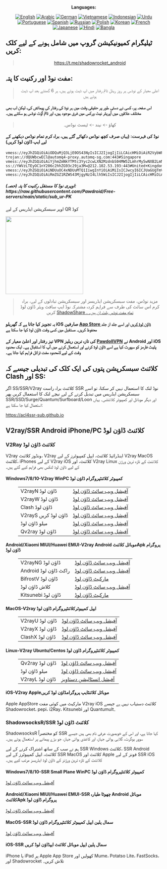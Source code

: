 
<div align="center">

**Languages:**

[![English](https://img.shields.io/badge/Language-English-red?style=for-the-badge)](README-en.md)
[![Arabic](https://img.shields.io/badge/Language-Arabic-red?style=for-the-badge)](README-ar.md)
[![German](https://img.shields.io/badge/Language-German-red?style=for-the-badge)](README-de.md)
[![Vietnamese](https://img.shields.io/badge/Language-Vietnamese-red?style=for-the-badge)](README-vi.md)
[![Indonesian](https://img.shields.io/badge/Language-Indonesian-red?style=for-the-badge)](README-id.md)
[![Urdu](https://img.shields.io/badge/Language-Urdu-red?style=for-the-badge)](README-ur-PK.md)
[![Portuguese](https://img.shields.io/badge/Language-Portuguese-red?style=for-the-badge)](README-pt-BR.md)
[![Spanish](https://img.shields.io/badge/Language-Spanish-red?style=for-the-badge)](README-es.md)
[![Russian](https://img.shields.io/badge/Language-Russian-red?style=for-the-badge)](README-ru.md)
[![Polish](https://img.shields.io/badge/Language-Polish-red?style=for-the-badge)](README-pl.md)
[![Korean](https://img.shields.io/badge/Language-Korean-red?style=for-the-badge)](README-ko-KR.md)
[![French](https://img.shields.io/badge/Language-French-red?style=for-the-badge)](README-fr.md)
[![Japanese](https://img.shields.io/badge/Language-Japanese-red?style=for-the-badge)](README-ja.md)
[![Hindi](https://img.shields.io/badge/Language-Hindi-red?style=for-the-badge)](README-hi.md)
[![Bangla](https://img.shields.io/badge/Language-Bangla-red?style=for-the-badge)](README-bn.md)

</div>
<h2>ٹیلیگرام کمیونیکیشن گروپ میں شامل ہونے کے لیے کلک کریں:</h2>
 <blockquote>
 <p style="text-align: center;"><a href="https://t.me/shadowrocket_android">https://t.me/shadowrocket_android</a></p>
 </blockquote>
 <h2>مفت نوڈ اور رکنیت کا پتہ:</h2>
 <blockquote>
 <p style="text-align: center;">اعلی معیار کے نوڈس ہر روز ریئل ٹائم رفتار میں اپ ڈیٹ ہوتے ہیں، ہر 6 گھنٹے بعد اپ ڈیٹ ہوتے ہیں</p>
 </blockquote>
 <h4>اس صفحہ پر، کسی نے دستی طور پر حقیقی وقت میں ہر نوڈ کی رفتار کی پیمائش کی، لیکن اب بھی مختلف علاقوں میں آپریٹر نیٹ ورکس میں فرق موجود ہیں، اور ٹائم آؤٹ نوڈس ہو سکتے ہیں۔ </h4>
 <blockquote>
 <p style="text-align: center;">کھاؤ -> نیند -> ٹیسٹ نوڈس۔ </p>
 </blockquote>
 <h4>نوڈ کی فہرست: (یہاں صرف کچھ نوڈس دکھائے گئے ہیں، براہ کرم تمام نوڈس دیکھنے کے لیے ایپ ڈاؤن لوڈ کریں)</h4>
    
```
vmess://eyJhZGQiOiAiODQuMjQ3LjE0OS43NyIsICJ2IjogIjIiLCAicHMiOiAiR2VybWFueSIsICJwb3J0IjogNDcyMTEsICJpZCI6ICJmYjY3NDI2MC0xYzIxLTRmOTktOGJkMC0zZDFkMzQxYzY3NzEiLCAiYWlkIjogIjAiLCAibmV0IjogInRjcCIsICJ0eXBlIjogIiIsICJob3N0IjogIiIsICJwYXRoIjogIiIsICJ0bHMiOiAiIn0=
trojan://dQUWbcwECl@automq4-proxy.automq-sg.com:443#Singapore
vmess://eyJhZGQiOiAiYjhmZmNkYTMtc3Yyc2cwLXN2MzdnbS04MW52LmhrMy5wNXB2LmNvbSIsICJ2IjogIjIiLCAicHMiOiAiSG9uZyBLb25nIiwgInBvcnQiOiA4MCwgImlkIjogIjQ3ZTkxZmI2LTI1YjgtZGY1Mi1iYzE4LTNjZGM4NTQ4MTkyZiIsICJhaWQiOiAiMiIsICJuZXQiOiAid3MiLCAidHlwZSI6ICIiLCAiaG9zdCI6ICJicm9hZGNhc3Rsdi5jaGF0LmJpbGliaWxpLmNvbSIsICJwYXRoIjogIi8iLCAidGxzIjogIiJ9
ss://YWVzLTEyOC1nY206c2hhZG93c29ja3M=@212.102.53.193:443#United+Kingdom
vmess://eyJhZGQiOiAiNDUuOC4xNDUuMTQ1IiwgInYiOiAiMiIsICJwcyI6ICJUaGUgTmV0aGVybGFuZHMiLCAicG9ydCI6IDMwNTIwLCAiaWQiOiAiMzAzODAyNGYtM2EzNC00MjI4LWI2MWMtZDc0MWIyZmJlYzhmIiwgImFpZCI6ICIwIiwgIm5ldCI6ICJ0Y3AiLCAidHlwZSI6ICIiLCAiaG9zdCI6ICIiLCAicGF0aCI6ICIiLCAidGxzIjogIiJ9
vmess://eyJhZGQiOiAiRmZGZ1RZWS43MjgyNzI4Llh5WiIsICJ2IjogIjIiLCAicHMiOiAiVW5pdGVkIFN0YXRlcyIsICJwb3J0IjogODAsICJpZCI6ICIzZDRhZDE4Ny1iNTU0LTQzMDAtYmY3MS1kMjZjNzE5NjI1MDQiLCAiYWlkIjogIjAiLCAibmV0IjogIndzIiwgInR5cGUiOiAiIiwgImhvc3QiOiAiZmZmZ3R5eS43MjgyNzI4Lnh5eiIsICJwYXRoIjogIi9OaU5ReXJjYUlJSjNXcVJjT0VJQ0F3bWZINyIsICJ0bHMiOiAiIn0=
```
<h5>اوپری نوڈ کا مستقل رکنیت کا پتہ (حصہ): https://raw.githubusercontent.com/Pawdroid/Free-servers/main/static/sub_ur-PK</h5>
 <p>اوپر سبسکرپشن ایڈریس کے لیے QR کوڈ</p>
 <img src='https://raw.githubusercontent.com/Pawdroid/Free-servers/main/static/sub_ur-PK.png' width=250 height=250>
 <blockquote style='text-align: center;'>مزید نوڈس، مفت سبسکرپشن ایڈریسز اور سبسکرپشن تبادلوں کے لیے، براہ کرم اس سائٹ کی طرف سے فراہم کردہ مشترکہ نوڈ ایپ سافٹ ویئر ڈاؤن لوڈ کریں <a href='https://shadowsharing.com'>ShadowShare . تمام مفت نوڈس بلٹ ان ہیں۔ </a></blockquote>
 <h4>یہ تجویز کیا جاتا ہے کہ گھریلو iOS صارفین <a href='https://apps.apple.com/cn/app/shadowshare/id1612647259'>App Store ڈاؤن لوڈ کریں</a> اور اسے جلد از جلد محفوظ کریں۔ مستقبل میں کسی وقت ڈاؤن لوڈ کیا جا سکتا ہے</h4>
 <h4>تیز رفتار اور اعلیٰ معیار کے VPN کی تازہ ترین ریلیز <a href='https://pawdollvpn.com'>PawdollVPN</a> نے Android اور iOS پلیٹ فارمز کو سپورٹ کیا ہے اسے ڈاؤن لوڈ کرنے اور استعمال کرنے میں آپ کا استقبال ہے۔ ایک محدود وقت کے لیے لامحدود مفت ٹرائل فراہم کیا جاتا ہے۔ </h4>
 <div class="nv-content-wrap entry-content">
 <h2>کلائنٹ سبسکرپشن پتوں کی ایک کلک کی تبدیلی جیسے کہ Clash اور SS:</h2>
 <p>اگر SS/SSR/V2ray کلائنٹ براہ راست SSR نوڈ لنک کا استعمال نہیں کر سکتا، تو اسے سبسکرپشن ایڈریس میں تبدیل کرنے کے لیے نیچے لنک کا استعمال کریں پھر SSR/SSD/Surge/Quantum/Surfboard/Loon اور دیگر موبائل اور کمپیوٹر کلائنٹس۔ یہاں استعمال کیا جا سکتا ہے:</p>
 <p><a href="https://acl4ssr-sub.github.io" target="_blank" rel="noreferrer noopener nofollow">https://acl4ssr-sub.github.io</a></p>
 <h2>V2ray/SSR Android iPhone/PC کلائنٹ ڈاؤن لوڈ</h2>
 <h3>V2Ray کلائنٹ ڈاؤن لوڈ</h3>
 <p>V2ray ونڈوز کلائنٹ، V2ray اینڈرائیڈ کلائنٹ، ایپل کمپیوٹرز کے لیے V2ray MacOS کلائنٹ، iPhones کے لیے V2ray iOS کلائنٹ، اور V2ray Linux کلائنٹ کے تازہ ترین ورژن کے لیے ڈاؤن لوڈ لنکس بھی فراہم کیے گئے ہیں۔ </p>
 <h4>Windows7/8/10-<strong>V2ray WinPC کمپیوٹر کلائنٹ</strong>پروگرام ڈاؤن لوڈ</h4>
 <figure class="wp-block-table alignwide is-style-stripes"><table><tbody><tr><td>V2rayN ڈاؤن لوڈ</td><td><a href="https://github. com/2dust/v2rayN/releases" target="_blank" rel="noreferrer noopener">آفیشل ویب سائٹ ڈاؤن لوڈ</a></td></tr><tr><td>V2rayW ڈاؤن لوڈ</td><td> <a href="https://github.com/Cenmrev/V2RayW/releases" target="_blank" rel="noreferrer noopener">آفیشل ویب سائٹ ڈاؤن لوڈ</a></td></tr><tr><td> Clash ڈاؤن لوڈ</td><td><a href="https://github.com/Fndroid/clash_for_windows_pkg/releases" target="_blank" rel="noreferrer noopener">آفیشل ویب سائٹ ڈاؤن لوڈ</a></td> </tr><tr><td>V2rayS ڈاؤن لوڈ کریں</td><td><a href="https://github.com/Shinlor/V2RayS/releases" target="_blank" rel="noreferrer noopener"> آفیشل ویب سائٹ ڈاؤن لوڈ</a></td></tr><tr><td>میلو ڈاؤن لوڈ</td><td><a href="https://github.com/mellow-io/mellow/releases" target="_blank" rel="noreferrer noopener">آفیشل ویب سائٹ ڈاؤن لوڈ</a></td></tr><tr><td>Qv2ray ڈاؤن لوڈ</td><td><a href= "https://github.com/Qv2ray/Qv2ray" target="_blank" rel="noreferrer noopener">آفیشل ویب سائٹ ڈاؤن لوڈ</a></td></tr></tbody></table></figure>
 <h4><strong>Android/Xiaomi MIUI/Huawei EMUI-V2ray Android موبائل کلائنٹ</strong>Apk پروگرام ڈاؤن لوڈ</h4>
 <figure class="wp-block-table alignwide is-style-stripes"><table><tbody><tr><td>V2rayNG ڈاؤن لوڈ</td><td><a href="https://github. com/2dust/v2rayNG/releases" target="_blank" rel="noreferrer noopener">آفیشل ویب سائٹ ڈاؤن لوڈ</a></td></tr><tr><td>Android راکٹ ڈاؤن لوڈ</td><td><a href="https://github.com/Pawdroid/shadowrocket_for_android/releases" target="_blank" rel="noreferrer noopener">آفیشل ویب سائٹ ڈاؤن لوڈ</a></td></tr><tr> <td>BifrostV ڈاؤن لوڈ</td><td><a rel="noreferrer noopener" href="https://www.appsapk.com/downloading/latest/com.github.dawndiy.bifrostv-0.6.8.apk " target="_blank">مارکیٹ ڈاؤن لوڈ</a></td></tr><tr><td>کلاش ڈاؤن لوڈ</td><td><a href="https://github.com/Kr328/ClashForAndroid/releases" target="_blank" rel="noreferrer noopener">آفیشل ویب سائٹ ڈاؤن لوڈ</a></td></tr><tr><td>Kitsunebi ڈاؤن لوڈ</td><td><a rel =" noreferrer noopener" href="https://apkpure.com/kitsunebi/fun.kitsunebi.kitsunebi4android" target="_blank">مارکیٹ ڈاؤن لوڈ</a></td></tr></tbody></table></figure>
 <h4><strong>MacOS-V2ray <strong>ایپل کمپیوٹر</strong>کلائنٹ</strong>پروگرام ڈاؤن لوڈ</h4>
 <figure class="wp-block-table alignwide is-style-stripes"><table><tbody><tr><td>V2rayU ڈاؤن لوڈ</td><td><a href="https://github. com/yanue/V2rayU/releases" target="_blank" rel="noreferrer noopener">آفیشل ویب سائٹ ڈاؤن لوڈ</a></td></tr><tr><td>V2rayX ڈاؤن لوڈ</td><td> <a href="https://github.com/Cenmrev/V2RayX/releases" target="_blank" rel="noreferrer noopener">آفیشل ویب سائٹ ڈاؤن لوڈ</a></td></tr><tr><td> ClashX ڈاؤن لوڈ</td><td><a href="https://github.com/yichengchen/clashX/releases" target="_blank" rel="noreferrer noopener">آفیشل ویب سائٹ ڈاؤن لوڈ</a></td> </tr></tbody></table></figure>
 <h4><strong>Linux</strong>–<strong>V2ray Ubuntu/Centos کمپیوٹر کلائنٹ</strong>پروگرام ڈاؤن لوڈ</h4>
 <figure class="wp-block-table alignwide is-style-stripes"><table><tbody><tr><td>Qv2ray ڈاؤن لوڈ</td><td><a href="https://github. com/Qv2ray/Qv2ray" target="_blank" rel="noreferrer noopener">آفیشل ویب سائٹ ڈاؤن لوڈ</a></td></tr><tr><td>میلو ڈاؤن لوڈ</td><td><a href="https://github.com/mellow-io/mellow/releases" target="_blank" rel="noreferrer noopener">آفیشل ویب سائٹ ڈاؤن لوڈ</a></td></tr><tr><td> V2rayL ڈاؤن لوڈ</td><td><a rel="noreferrer noopener" href="https://github.com/jiangxufeng/v2rayL" target="_blank">آفیشل انسٹالیشن دستاویز</a></td></tr></tbody></table></figure>
 <h4>iOS-<strong>V2ray Apple<strong>موبائل کلائنٹ</strong>ایپ پروگرام</strong>ڈاؤن لوڈ کریں</h4>
 <p>Apple AppStore مارکیٹ میں کوئی مفت V2ray iOS کلائنٹ دستیاب نہیں ہے جیسے Shadowrocket، pepi، i2Ray، Kitsunebi اور Quantumult۔ </p>
 <h3>ShadowsocksR/SSR کلائنٹ ڈاؤن لوڈ</h3>
 <p>ShadowsocksR کو مختصراً SSR کہا جاتا ہے، اور اس کے خوبصورت عرفی نام بھی ہیں جیسے سوور یوگرٹ، گلابی ہوائی جہاز، اور کاغذی ہوائی جہاز، جو بڑے پیمانے پر استعمال ہوتے ہیں۔ </p>
 <p>ہم نے سب کے ساتھ اشتراک کرنے کے لیے SSR Windows کلائنٹ، SSR Android کلائنٹ، ایپل کمپیوٹرز کے لیے SSR MacOS کلائنٹ اور Apple فونز کے لیے SSR iOS کلائنٹ کے تازہ ترین ورژنز کے ڈاؤن لوڈ ایڈریسز مرتب کیے ہیں۔ </p>
 <h4><strong>Windows7/8/10-<strong>SSR Small Plane WinPC کمپیوٹر کلائنٹ</strong>پروگرام ڈاؤن لوڈ</strong></h4>
 <p><a rel="noreferrer noopener" href="https://github.com/shadowsocksrr/shadowsocksr-csharp/releases" target="_blank">آفیشل ویب سائٹ ڈاؤن لوڈ</a></p>
 <h4><strong><strong>Android/Xiaomi MIUI/Huawei EMUI-SSR چھوٹا طیارہ Android موبائل کلائنٹ</strong>Apk پروگرام ڈاؤن لوڈ</strong></h4>
 <p><a rel="noreferrer noopener" href="https://github.com/shadowsocksrr/shadowsocksr-android/releases" target="_blank">آفیشل ویب سائٹ ڈاؤن لوڈ</a></p>
 <h4><strong><strong>MacOS-SSR سمال پلین ایپل کمپیوٹر کلائنٹ</strong>پروگرام ڈاؤن لوڈ</strong></h4>
 <p><a href="https://github.com/qinyuhang/ShadowsocksX-NG-R/releases" target="_blank" rel="noreferrer noopener">آفیشل ویب سائٹ ڈاؤن لوڈ</a></p>
 <h4><strong>iOS-<strong>SSR سمال پلین ایپل موبائل کلائنٹ ایپ</strong></strong>ڈاؤن لوڈ کریں</h4>
 <p>iPhone یا iPad پر Apple App Store کھولیں اور Mume، Potatso Lite، FastSocks، اور Shadowrocket تلاش کریں۔ </p></div>
    